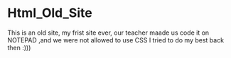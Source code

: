 # Html_Old_Site
This is an old site, my frist site ever, our teacher maade us code it on NOTEPAD ,and we were not allowed to use CSS
I tried to do my best back then :)))
